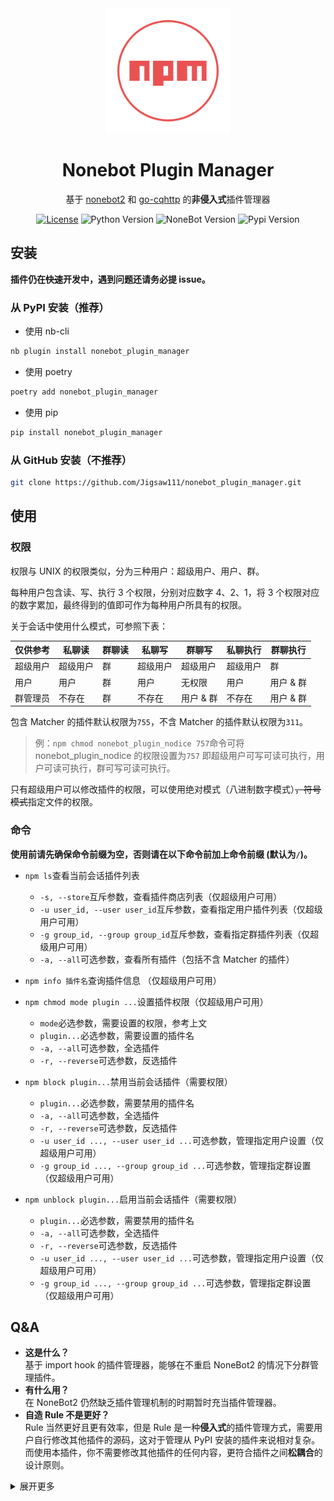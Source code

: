 <div align="center">
  <img width="200" src="docs/logo.png" alt="logo"></br>

# Nonebot Plugin Manager

基于 [nonebot2](https://github.com/nonebot/nonebot2) 和 [go-cqhttp](https://github.com/Mrs4s/go-cqhttp) 的**非侵入式**插件管理器

[![License](https://img.shields.io/github/license/Jigsaw111/nonebot_plugin_manager)](LICENSE)
![Python Version](https://img.shields.io/badge/python-3.7.3+-blue.svg)
![NoneBot Version](https://img.shields.io/badge/nonebot-2.0.0a11+-red.svg)
![Pypi Version](https://img.shields.io/pypi/v/nonebot-plugin-manager.svg)

</div>

## 安装

**插件仍在~~快速~~开发中，遇到问题还请务必提 issue。**

### 从 PyPI 安装（推荐）

- 使用 nb-cli  

```bash
nb plugin install nonebot_plugin_manager
```

- 使用 poetry

```bash
poetry add nonebot_plugin_manager
```

- 使用 pip

```bash
pip install nonebot_plugin_manager
```

### 从 GitHub 安装（不推荐）

```bash
git clone https://github.com/Jigsaw111/nonebot_plugin_manager.git
```

## 使用

### 权限

权限与 UNIX 的权限类似，分为三种用户：超级用户、用户、群。

每种用户包含读、写、执行 3 个权限，分别对应数字 4、2、1，将 3 个权限对应的数字累加，最终得到的值即可作为每种用户所具有的权限。

关于会话中使用什么模式，可参照下表：

| 仅供参考 | 私聊读   | 群聊读 | 私聊写   | 群聊写    | 私聊执行 | 群聊执行  |
| -------- | -------- | ------ | -------- | --------- | -------- | --------- |
| 超级用户 | 超级用户 | 群     | 超级用户 | 超级用户  | 超级用户 | 群        |
| 用户     | 用户     | 群     | 用户     | 无权限    | 用户     | 用户 & 群 |
| 群管理员 | 不存在   | 群     | 不存在   | 用户 & 群 | 不存在   | 用户 & 群 |

包含 Matcher 的插件默认权限为`755`，不含 Matcher 的插件默认权限为`311`。

> 例：`npm chmod nonebot_plugin_nodice 757`命令可将 nonebot_plugin_nodice 的权限设置为`757`
> 即超级用户可写可读可执行，用户可读可执行，群可写可读可执行。

只有超级用户可以修改插件的权限，可以使用绝对模式（八进制数字模式）~~，符号模式~~指定文件的权限。

### 命令

**使用前请先确保命令前缀为空，否则请在以下命令前加上命令前缀 (默认为`/`)。**

- `npm ls`查看当前会话插件列表
  - `-s, --store`互斥参数，查看插件商店列表（仅超级用户可用）
  - `-u user_id, --user user_id`互斥参数，查看指定用户插件列表（仅超级用户可用）
  - `-g group_id, --group group_id`互斥参数，查看指定群插件列表（仅超级用户可用）
  - `-a, --all`可选参数，查看所有插件（包括不含 Matcher 的插件）

- `npm info 插件名`查询插件信息 （仅超级用户可用）

- `npm chmod mode plugin ...`设置插件权限（仅超级用户可用）
  - `mode`必选参数，需要设置的权限，参考上文
  - `plugin...`必选参数，需要设置的插件名
  - `-a, --all`可选参数，全选插件
  - `-r, --reverse`可选参数，反选插件

- `npm block plugin...`禁用当前会话插件（需要权限）
  - `plugin...`必选参数，需要禁用的插件名
  - `-a, --all`可选参数，全选插件
  - `-r, --reverse`可选参数，反选插件
  - `-u user_id ..., --user user_id ...`可选参数，管理指定用户设置（仅超级用户可用）
  - `-g group_id ..., --group group_id ...`可选参数，管理指定群设置（仅超级用户可用）

- `npm unblock plugin...`启用当前会话插件（需要权限）
  - `plugin...`必选参数，需要禁用的插件名
  - `-a, --all`可选参数，全选插件
  - `-r, --reverse`可选参数，反选插件
  - `-u user_id ..., --user user_id ...`可选参数，管理指定用户设置（仅超级用户可用）
  - `-g group_id ..., --group group_id ...`可选参数，管理指定群设置（仅超级用户可用）

<!-- TODO

- `npm install plugin...`安装插件（仅超级用户可用）
  - `-i index, --index index`指定 PyPI 源

- `npm uninstall plugin...`卸载插件（仅超级用户可用）
  - `-a, --all`可选参数，全选插件

-->

## Q&A

- **这是什么？**  
  基于 import hook 的插件管理器，能够在不重启 NoneBot2 的情况下分群管理插件。
- **有什么用？**  
  在 NoneBot2 仍然缺乏插件管理机制的时期暂时充当插件管理器。
- **自造 Rule 不是更好？**  
  Rule 当然更好且更有效率，但是 Rule 是一种**侵入式**的插件管理方式，需要用户自行修改其他插件的源码，这对于管理从 PyPI 安装的插件来说相对复杂。而使用本插件，你不需要修改其他插件的任何内容，更符合插件之间**松耦合**的设计原则。

<details>
<summary>展开更多</summary>

## 原理

使用`run_preprocessor`装饰器，在 Matcher 运行之前检测其所属的 Plugin 判断是否打断。

事实上 Nonebot 还是加载了插件，所以只能算是**屏蔽**而非**卸载**。

<!-- TODO

当然，你也可以使用`npm uninstall`命令来真正卸载插件，但我不建议你这样做，因为该命令将会重启 Nonebot 。

-->

## To Do

- [x] 分群插件管理
- [ ] 完善权限系统
- [ ] 设置插件别名

*咕咕咕*

- [ ] 安装卸载插件

## Bug

- [ ] 无法停用 Matcher 以外的机器人行为（如 APScheduler ）  
  **解决方法：** 暂无
- [x] 任何人都可以屏蔽/启用插件
- [x] 如果加载了内置插件将会导致错误

</details>
